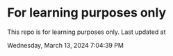 # For learning purposes only
This repo is for learning purposes only.
Last updated at

Wednesday, March 13, 2024 7:04:39 PM

